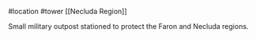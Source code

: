 #location #tower [[Necluda Region]]

Small military outpost stationed to protect the Faron and Necluda regions.